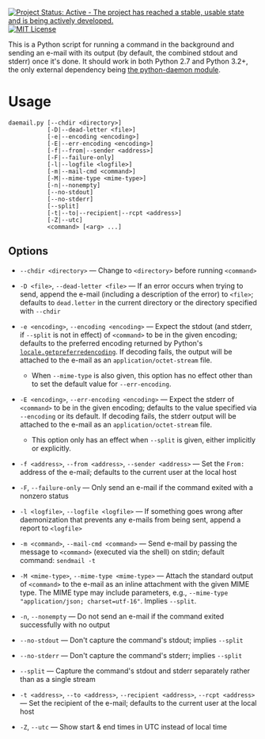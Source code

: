 [![Project Status: Active - The project has reached a stable, usable state and is being actively developed.](http://www.repostatus.org/badges/latest/active.svg)](http://www.repostatus.org/#active) [![MIT License](https://img.shields.io/github/license/jwodder/daemail.svg?maxAge=2592000)](https://opensource.org/licenses/MIT)

This is a Python script for running a command in the background and sending an
e-mail with its output (by default, the combined stdout and stderr) once it's
done.  It should work in both Python 2.7 and Python 3.2+, the only external
dependency being [the python-daemon
module](https://pypi.python.org/pypi/python-daemon).


Usage
=====

    daemail.py [--chdir <directory>]
               [-D|--dead-letter <file>]
               [-e|--encoding <encoding>]
               [-E|--err-encoding <encoding>]
               [-f|--from|--sender <address>]
               [-F|--failure-only]
               [-l|--logfile <logfile>]
               [-m|--mail-cmd <command>]
               [-M|--mime-type <mime-type>]
               [-n|--nonempty]
               [--no-stdout]
               [--no-stderr]
               [--split]
               [-t|--to|--recipient|--rcpt <address>]
               [-Z|--utc]
               <command> [<arg> ...]

Options
-------

- `--chdir <directory>` — Change to `<directory>` before running `<command>`

- `-D <file>`, `--dead-letter <file>` — If an error occurs when trying to send,
  append the e-mail (including a description of the error) to `<file>`;
  defaults to `dead.letter` in the current directory or the directory specified
  with `--chdir`

- `-e <encoding>`, `--encoding <encoding>` — Expect the stdout (and stderr, if
  `--split` is not in effect) of `<command>` to be in the given encoding;
  defaults to the preferred encoding returned by Python's
  [`locale.getpreferredencoding`][preferred].  If decoding fails, the output
  will be attached to the e-mail as an `application/octet-stream` file.
    - When `--mime-type` is also given, this option has no effect other than to
      set the default value for `--err-encoding`.

- `-E <encoding>`, `--err-encoding <encoding>` — Expect the stderr of
  `<command>` to be in the given encoding; defaults to the value specified via
  `--encoding` or its default.  If decoding fails, the stderr output will be
  attached to the e-mail as an `application/octet-stream` file.
    - This option only has an effect when `--split` is given, either implicitly
      or explicitly.

- `-f <address>`, `--from <address>`, `--sender <address>` — Set the `From:`
  address of the e-mail; defaults to the current user at the local host

- `-F`, `--failure-only` — Only send an e-mail if the command exited with a
  nonzero status

- `-l <logfile>`, `--logfile <logfile>` — If something goes wrong after
  daemonization that prevents any e-mails from being sent, append a report to
  `<logfile>`

- `-m <command>`, `--mail-cmd <command>` — Send e-mail by passing the message
  to `<command>` (executed via the shell) on stdin; default command: `sendmail
  -t`

- `-M <mime-type>`, `--mime-type <mime-type>` — Attach the standard output of
  `<command>` to the e-mail as an inline attachment with the given MIME type.
  The MIME type may include parameters, e.g., `--mime-type "application/json;
  charset=utf-16"`.  Implies `--split`.

- `-n`, `--nonempty` — Do not send an e-mail if the command exited successfully
  with no output

- `--no-stdout` — Don't capture the command's stdout; implies `--split`

- `--no-stderr` — Don't capture the command's stderr; implies `--split`

- `--split` — Capture the command's stdout and stderr separately rather than as
  a single stream

- `-t <address>`, `--to <address>`, `--recipient <address>`, `--rcpt <address>`
  — Set the recipient of the e-mail; defaults to the current user at the local
  host

- `-Z`, `--utc` — Show start & end times in UTC instead of local time

[preferred]: https://docs.python.org/3/library/locale.html#locale.getpreferredencoding

